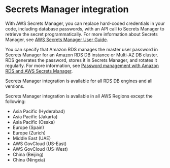 # Secrets Manager integration<a name="Concepts.RDS_Fea_Regions_DB-eng.Feature.SecretsManager"></a>

With AWS Secrets Manager, you can replace hard\-coded credentials in your code, including database passwords, with an API call to Secrets Manager to retrieve the secret programmatically\. For more information about Secrets Manager, see [AWS Secrets Manager User Guide](https://docs.aws.amazon.com/secretsmanager/latest/userguide/)\.

You can specify that Amazon RDS manages the master user password in Secrets Manager for an Amazon RDS DB instance or Multi\-AZ DB cluster\. RDS generates the password, stores it in Secrets Manager, and rotates it regularly\. For more information, see [Password management with Amazon RDS and AWS Secrets Manager](rds-secrets-manager.md)\.

Secrets Manager integration is available for all RDS DB engines and all versions\.

Secrets Manager integration is available in all AWS Regions except the following:
+ Asia Pacific \(Hyderabad\)
+ Asia Pacific \(Jakarta\)
+ Asia Pacific \(Osaka\)
+ Europe \(Spain\)
+ Europe \(Zurich\)
+ Middle East \(UAE\)
+ AWS GovCloud \(US\-East\)
+ AWS GovCloud \(US\-West\)
+ China \(Beijing\)
+ China \(Ningxia\)
